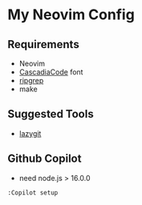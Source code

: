 # My Neovim Config

## Requirements

- Neovim
- [CascadiaCode](https://github.com/ryanoasis/nerd-fonts/tree/master/patched-fonts/CascadiaCode) font
- [ripgrep](https://github.com/BurntSushi/ripgrep)
- make

## Suggested Tools

- [lazygit](https://github.com/jesseduffield/lazygit)

## Github Copilot

- need node.js > 16.0.0

```
:Copilot setup
```
